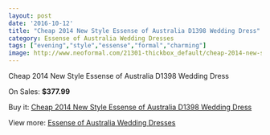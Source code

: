 ```yaml
---
layout: post
date: '2016-10-12'
title: "Cheap 2014 New Style Essense of Australia D1398 Wedding Dress"
category: Essense of Australia Wedding Dresses
tags: ["evening","style","essense","formal","charming"]
image: http://www.neoformal.com/21301-thickbox_default/cheap-2014-new-style-essense-of-australia-d1398-wedding-dress.jpg
---
```

Cheap 2014 New Style Essense of Australia D1398 Wedding Dress

On Sales: **$377.99**
<a href="https://www.neoformal.com/en/essense-of-australia-wedding-dresses-2014/6891-cheap-2014-new-style-essense-of-australia-d1398-wedding-dress.html"><amp-img layout="responsive" width="600" height="600" src="//www.neoformal.com/21301-thickbox_default/cheap-2014-new-style-essense-of-australia-d1398-wedding-dress.jpg" alt="Cheap 2014 New Style Essense of Australia D1398 Wedding Dress 0" /></a>
<a href="https://www.neoformal.com/en/essense-of-australia-wedding-dresses-2014/6891-cheap-2014-new-style-essense-of-australia-d1398-wedding-dress.html"><amp-img layout="responsive" width="600" height="600" src="//www.neoformal.com/21302-thickbox_default/cheap-2014-new-style-essense-of-australia-d1398-wedding-dress.jpg" alt="Cheap 2014 New Style Essense of Australia D1398 Wedding Dress 1" /></a>

Buy it: [Cheap 2014 New Style Essense of Australia D1398 Wedding Dress](https://www.neoformal.com/en/essense-of-australia-wedding-dresses-2014/6891-cheap-2014-new-style-essense-of-australia-d1398-wedding-dress.html "Cheap 2014 New Style Essense of Australia D1398 Wedding Dress")

View more: [Essense of Australia Wedding Dresses](https://www.neoformal.com/en/103-essense-of-australia-wedding-dresses-2014 "Essense of Australia Wedding Dresses")